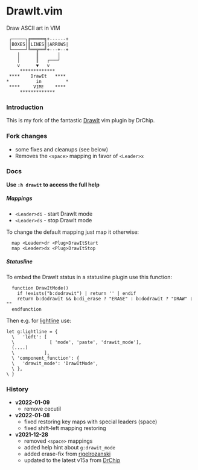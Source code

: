 # DrawIt.vim

Draw ASCII art in VIM

```
 ┌─────┐╔═════╗+------+
 │BOXES│║LINES║|ARROWS|
 └─────┘╚══╦══╝+---+--+
    │      ║       │
    │      ║   ┌───┘
    v      ▼   v
     *************     
 ****    DrawIt   **** 
*          in         *
 ****     VIM!    **** 
     *************     
```

### Introduction
This is my fork of the fantastic [DrawIt](http://www.drchip.org/astronaut/vim/index.html#DRAWIT) vim plugin by DrChip.

### Fork changes
- some fixes and cleanups (see below)
- Removes the `<space>` mapping in favor of `<Leader>x` 

### Docs

**Use `:h drawit` to access the full help**

##### Mappings
  - `<Leader>di` - start DrawIt mode
  - `<Leader>ds` - stop DrawIt mode

To change the default mapping just map it otherwise:
```
  map <Leader>dr <Plug>DrawItStart
  map <Leader>dx <Plug>DrawItStop
```

##### Statusline

To embed the DrawIt status in a statusline plugin use this function:
```
  function DrawItMode()
    if !exists("b:dodrawit") | return '' | endif
    return b:dodrawit && b:di_erase ? "ERASE" : b:dodrawit ? "DRAW" : ""
  endfunction
```

Then e.g. for [lightline]() use:
```
let g:lightline = { 
  \   'left': [
  \             [ 'mode', 'paste', 'drawit_mode'],
  (....)
  \           ],
  \ 'component_function': {
  \   'drawit_mode': 'DrawItMode',
  \ },
\ }
```

### History
- **v2022-01-09**
  - remove cecutil
- **v2022-01-08**
  - fixed restoring key maps with special leaders (space)
  - fixed shift-left mapping restoring
- **v2021-12-28**
  - removed `<space>` mappings
  - added help hint about `g:drawit_mode`
  - added erase-fix from [rigelrozanski](https://github.com/rigelrozanski/DrawIt)
  - updated to the latest v15a from [DrChip](http://www.drchip.org/)
